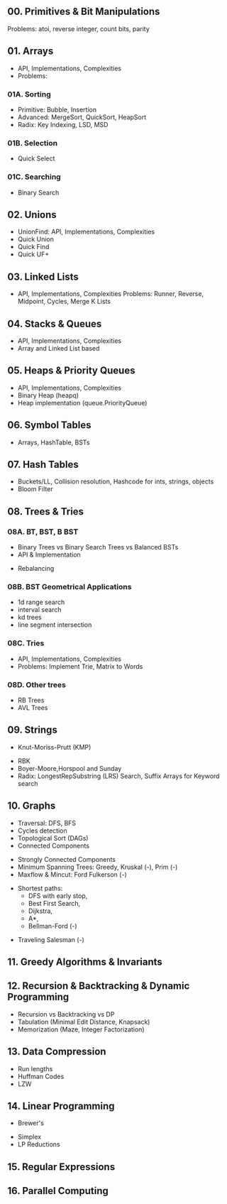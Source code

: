 ## 00. Primitives & Bit Manipulations
Problems: atoi, reverse integer, count bits, parity  

## 01. Arrays 
* API, Implementations, Complexities
* Problems:

### 01A. Sorting
* Primitive: Bubble, Insertion
* Advanced: MergeSort, QuickSort, HeapSort
* Radix: Key Indexing, LSD, MSD

### 01B. Selection
- Quick Select 

### 01C. Searching
* Binary Search


## 02. Unions
* UnionFind: API, Implementations, Complexities
* Quick Union
* Quick Find
* Quick UF+

## 03. Linked Lists
* API, Implementations, Complexities
Problems: Runner, Reverse, Midpoint, Cycles, Merge K Lists


## 04. Stacks & Queues
* API, Implementations, Complexities
* Array and Linked List based

## 05. Heaps & Priority Queues
* API, Implementations, Complexities
* Binary Heap (heapq)
* Heap implementation (queue.PriorityQueue)


## 06. Symbol Tables
* Arrays, HashTable, BSTs

## 07. Hash Tables
* Buckets/LL, Collision resolution, Hashcode for ints, strings, objects
* Bloom Filter

## 08. Trees & Tries
### 08A. BT, BST, B BST
* Binary Trees vs Binary Search Trees vs Balanced BSTs
* API & Implementation
- Rebalancing

### 08B. BST Geometrical Applications
- 1d range search
- interval search
- kd trees
- line segment intersection

### 08C. Tries
* API, Implementations, Complexities
* Problems: Implement Trie, Matrix to Words

### 08D. Other trees
- RB Trees
- AVL Trees

## 09. Strings
- Knut-Moriss-Prutt (KMP)
* RBK
* Boyer-Moore,Horspool and Sunday
* Radix: LongestRepSubstring (LRS) Search, Suffix Arrays for Keyword search

## 10. Graphs
* Traversal: DFS, BFS
* Cycles detection
* Topological Sort (DAGs)
* Connected Components
- Strongly Connected Components
- Minimum Spanning Trees: Greedy, Kruskal (-), Prim (-)
- Maxflow & Mincut: Ford Fulkerson (-)
* Shortest paths: 
    * DFS with early stop, 
    - Best First Search, 
    - Dijkstra, 
    - A*, 
    - Bellman-Ford (-)
- Traveling Salesman (-)

## 11. Greedy Algorithms & Invariants

## 12. Recursion & Backtracking & Dynamic Programming
* Recursion vs Backtracking vs DP
* Tabulation (Minimal Edit Distance, Knapsack)
* Memorization (Maze, Integer Factorization)

## 13. Data Compression
- Run lengths
- Huffman Codes
- LZW

## 14. Linear Programming
* Brewer's
- Simplex
- LP Reductions 

## 15. Regular Expressions

## 16. Parallel Computing